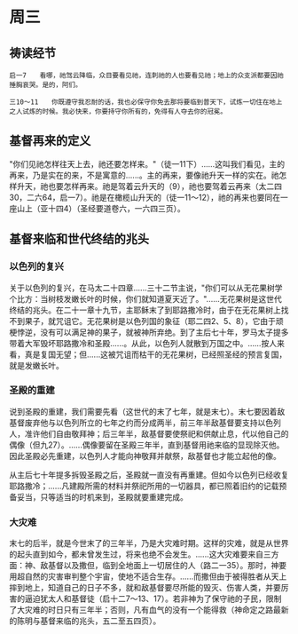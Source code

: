 # 周三

## 祷读经节
```
启一7　　看哪，祂驾云降临，众目要看见祂，连刺祂的人也要看见祂；地上的众支派都要因祂捶胸哀哭。是的，阿们。

三10～11　　你既遵守我忍耐的话，我也必保守你免去那将要临到普天下，试炼一切住在地上之人试炼的时候。我必快来，你要持守你所有的，免得有人夺去你的冠冕。
```

## 基督再来的定义

"你们见祂怎样往天上去，祂还要怎样来。"（徒一11下）......这叫我们看见，主的再来，乃是实在的来，不是寓意的......。主的再来，要像祂升天一样的实在。祂怎样升天，祂也要怎样再来。祂是驾着云升天的（9），祂也要驾着云再来（太二四30，二六64，启一7）。祂是在橄榄山升天的（徒一11～12），祂的再来也要同在一座山上（亚十四4）（圣经要道卷六，一六四三页）。

## 基督来临和世代终结的兆头

### 以色列的复兴

关于以色列的复兴，在马太二十四章......三十二节主说，"你们可以从无花果树学个比方：当树枝发嫩长叶的时候，你们就知道夏天近了。"......无花果树是这世代终结的兆头。在二十一章十九节，主耶稣末了到耶路撒冷时，由于在无花果树上找不到果子，就咒诅它。无花果树是以色列国的象征（耶二四2、5、8），它由于顽梗悖逆，没有可以满足神的果子，就被神所弃绝。到了主后七十年，罗马太子提多带着大军毁坏耶路撒冷和圣殿......。从此，以色列人就散到万国之中。......按人来看，真是复国无望；但......这被咒诅而枯干的无花果树，已经照圣经的预言复国，就是发嫩长叶。

### 圣殿的重建

说到圣殿的重建，我们需要先看（这世代的末了七年，就是末七）。末七要因着敌基督废弃他与以色列所立的七年之约而分成两半，前三年半敌基督要支持以色列人，准许他们自由敬拜神；后三年半，敌基督要使祭祀和供献止息，代以他自己的偶像（但九27）。......偶像要留在圣殿三年半，直到基督用祂来临的显现除灭他。因此圣殿必先重建，以色列人才能向神敬拜并献祭，敌基督也才能立起他的像。

从主后七十年提多拆毁圣殿之后，圣殿就一直没有再重建。但如今以色列已经收复耶路撒冷；......凡建殿所需的材料并祭祀所用的一切器具，都已照着旧约的记载预备妥当，只等适当的时机来到，圣殿就要重建完成。

### 大灾难

末七的后半，就是今世末了的三年半，乃是大灾难时期。这样的灾难，就是从世界的起头直到如今，都未曾发生过，将来也绝不会发生。......这大灾难要来自三方面：神、敌基督以及撒但，临到全地面上一切居住的人（路二一35）。那时，神要用超自然的灾害审判整个宇宙，使地不适合生存。......而撒但由于被得胜者从天上摔到地上，知道自己的日子不多，就和敌基督要尽所能的毁灭、伤害人类，并要厉害的逼迫犹太人和基督徒（启十二7～13、17）。若非神为了保守祂的子民，限制了大灾难的时日只有三年半；否则，凡有血气的没有一个能得救（神命定之路最新的陈明与基督来临的兆头，五二至五四页）。